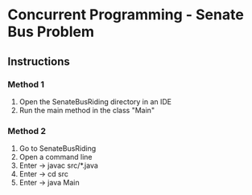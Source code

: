 # Concurrent Programming - Senate Bus Problem

## Instructions

### Method 1
1. Open the SenateBusRiding directory in an IDE
2. Run the main method in the class "Main"

### Method 2
1. Go to SenateBusRiding 
2. Open a command line
3. Enter -> javac src/*.java
4. Enter -> cd src
5. Enter -> java Main